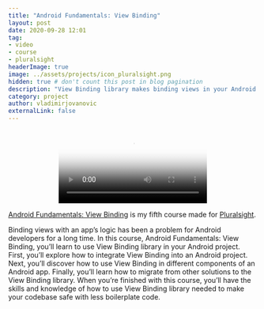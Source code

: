```yaml
---
title: "Android Fundamentals: View Binding"
layout: post
date: 2020-09-28 12:01
tag: 
- video 
- course 
- pluralsight
headerImage: true
image: ../assets/projects/icon_pluralsight.png
hidden: true # don't count this post in blog pagination
description: "View Binding library makes binding views in your Android project easy. This course will teach you how to replace the findViewById method with View Binding and make your code safe and concise."
category: project
author: vladimirjovanovic
externalLink: false
---
```


<p style="text-align: center">
    <video controls poster="../assets/projects/android-fundamentals-view-binding.png">
        <source src="../assets/projects/android-fundamentals-view-binding.mp4" type="video/mp4">
    </video> 
</p>

[Android Fundamentals: View Binding](https://pluralsight.pxf.io/2P5GD) is my fifth course made for [Pluralsight](https://pluralsight.pxf.io/ebQ56).

<div class="breaker"></div>

Binding views with an app’s logic has been a problem for Android developers for a long time. In this course, Android Fundamentals: View Binding, you’ll learn to use View Binding library in your Android project. First, you’ll explore how to integrate View Binding into an Android project. Next, you’ll discover how to use View Binding in different components of an Android app. Finally, you’ll learn how to migrate from other solutions to the View Binding library. When you’re finished with this course, you’ll have the skills and knowledge of how to use View Binding library needed to make your codebase safe with less boilerplate code.

